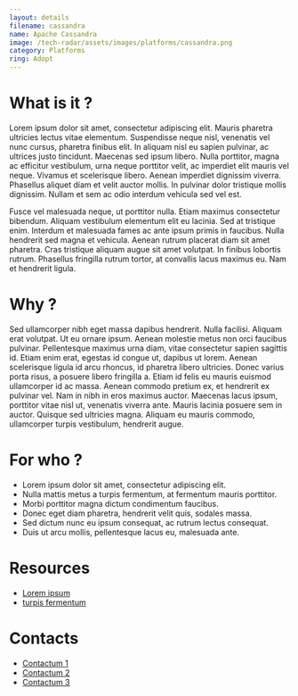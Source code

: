 ```yaml
---
layout: details
filename: cassandra 
name: Apache Cassandra
image: /tech-radar/assets/images/platforms/cassandra.png 
category: Platforms
ring: Adopt
---
```


# What is it ?
Lorem ipsum dolor sit amet, consectetur adipiscing elit. Mauris pharetra ultricies lectus vitae elementum. Suspendisse neque nisl, venenatis vel nunc cursus, pharetra finibus elit. In aliquam nisl eu sapien pulvinar, ac ultrices justo tincidunt. Maecenas sed ipsum libero. Nulla porttitor, magna ac efficitur vestibulum, urna neque porttitor velit, ac imperdiet elit mauris vel neque. Vivamus et scelerisque libero. Aenean imperdiet dignissim viverra. Phasellus aliquet diam et velit auctor mollis. In pulvinar dolor tristique mollis dignissim. Nullam et sem ac odio interdum vehicula sed vel est.

Fusce vel malesuada neque, ut porttitor nulla. Etiam maximus consectetur bibendum. Aliquam vestibulum elementum elit eu lacinia. Sed at tristique enim. Interdum et malesuada fames ac ante ipsum primis in faucibus. Nulla hendrerit sed magna et vehicula. Aenean rutrum placerat diam sit amet pharetra. Cras tristique aliquam augue sit amet volutpat. In finibus lobortis rutrum. Phasellus fringilla rutrum tortor, at convallis lacus maximus eu. Nam et hendrerit ligula.

# Why ?
Sed ullamcorper nibh eget massa dapibus hendrerit. Nulla facilisi. Aliquam erat volutpat. Ut eu ornare ipsum. Aenean molestie metus non orci faucibus pulvinar. Pellentesque maximus urna diam, vitae consectetur sapien sagittis id. Etiam enim erat, egestas id congue ut, dapibus ut lorem. Aenean scelerisque ligula id arcu rhoncus, id pharetra libero ultricies. Donec varius porta risus, a posuere libero fringilla a. Etiam id felis eu mauris euismod ullamcorper id ac massa. Aenean commodo pretium ex, et hendrerit ex pulvinar vel. Nam in nibh in eros maximus auctor. Maecenas lacus ipsum, porttitor vitae nisl ut, venenatis viverra ante. Mauris lacinia posuere sem in auctor. Quisque sed ultricies magna. Aliquam eu mauris commodo, ullamcorper turpis vestibulum, hendrerit augue.

# For who ?
* Lorem ipsum dolor sit amet, consectetur adipiscing elit.
* Nulla mattis metus a turpis fermentum, at fermentum mauris porttitor.
* Morbi porttitor magna dictum condimentum faucibus.
* Donec eget diam pharetra, hendrerit velit quis, sodales massa.
* Sed dictum nunc eu ipsum consequat, ac rutrum lectus consequat.
* Duis ut arcu mollis, pellentesque lacus eu, malesuada ante.

# Resources
- [Lorem ipsum]()
- [turpis fermentum]()

# Contacts
- [Contactum 1]()
- [Contactum 2]()
- [Contactum 3]()